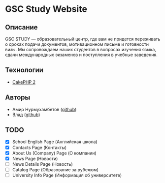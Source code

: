 # GSC Study Website

## Описание

GSC STUDY — образовательный центр, где вам не придется переживать о сроках подачи документов, мотивационном письме и готовности визы. Мы сопровождаем наших студентов в вопросах изучения языка, сдачи международных экзаменов и поступления в учебные заведения.

## Технологии

- [CakePHP 2](http://book.cakephp.org/2.0/en/index.html)

## Авторы

- Амир Нурмухамбетов ([github](https://github.com/Hereugo))
- Влад ([github](https://github.com/hectoxor))


## TODO

- [x] School English Page (Английская школа)
- [x] Contacts Page (Контакты)
- [x] About Us (Company) Page (О компании)
- [x] News Page (Новости)
- [ ] News Details Page (Новость)
- [ ] Catalog Page (Образование за рубежом)
- [ ] University Info Page (Информация об университете)
